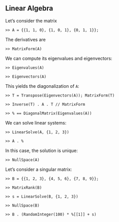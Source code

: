 ## Linear Algebra

Let’s consider the matrix

```
>> A = {{1, 1, 0}, {1, 0, 1}, {0, 1, 1}};
```

The derivatives are

```
>> MatrixForm(A)
```

We can compute its eigenvalues and eigenvectors:

```
>> Eigenvalues(A)

>> Eigenvectors(A)
```

This yields the diagonalization of `A`:

```
>> T = Transpose(Eigenvectors(A)); MatrixForm(T)
```

```
>> Inverse(T) . A . T // MatrixForm
 
>> % == DiagonalMatrix(Eigenvalues(A))
```

We can solve linear systems:

```
>> LinearSolve(A, {1, 2, 3})
 
>> A . %
```

In this case, the solution is unique:

```
>> NullSpace(A)
```

Let’s consider a singular matrix:

```
>> B = {{1, 2, 3}, {4, 5, 6}, {7, 8, 9}};

>> MatrixRank(B)
 
>> s = LinearSolve(B, {1, 2, 3})
 
>> NullSpace(B)

>> B . (RandomInteger(100) * %[[1]] + s)
```